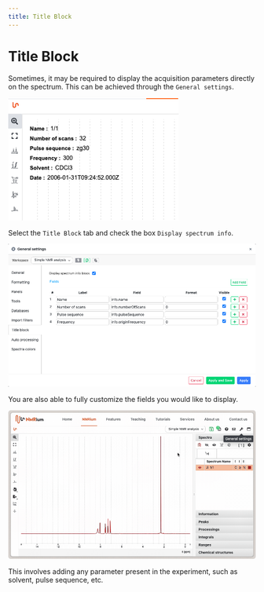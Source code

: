 ```yaml
---
title: Title Block
---
```


# Title Block

Sometimes, it may be required to display the acquisition parameters directly on the spectrum. This can be achieved through the `General settings`.

![](./title_block_intro.png)

Select the `Title Block` tab and check the box `Display spectrum info`.

![](./title_block_tab.png)

You are also able to fully customize the fields you would like to display.

![](./title_block.gif)

This involves adding any parameter present in the experiment, such as solvent, pulse sequence, etc.
